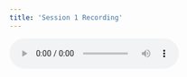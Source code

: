 ```yaml
---
title: 'Session 1 Recording'
---
```

<audio controls src="http://phaze.sytes.net:10187/api/public/dl/Viohv8wi">
    <a href="http://phaze.sytes.net:10187/api/public/dl/Viohv8wi">
	    Download audio
    </a>
</audio>